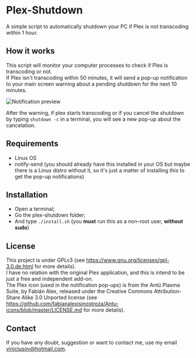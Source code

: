 # Plex-Shutdown
A simple script to automatically shutdown your PC if Plex is not transcoding within 1 hour.

## How it works
This script will monitor your computer processes to check if Plex is transcoding or not.  
If Plex isn't transcoding within 50 minutes, it will send a pop-up notification to your main screen warning about a pending shutdown for the next 10 minutes.  

![Notification preview](https://raw.githubusercontent.com/viniciusov/plex-shutdown/master/sample_images/1.png)

After the warning, if plex starts transcoding or if you cancel the shutdown by typing `shutdown -c` in a terminal, you will see a new pop-up about the cancelation.  

## Requirements
- Linux OS
- notify-send (you should already have this installed in your OS but maybe there is a Linux distro without it, so it's just a matter of installing this to get the pop-up notifications)

## Installation
- Open a terminal;
- Go the plex-shutdown folder;
- And type `./install.sh` (you **must** run this as a non-root user, **without sudo**)

## License
This project is under GPLv3 (see https://www.gnu.org/licenses/gpl-3.0.de.html for more details).  
I have no relation with the original Plex application, and this is intend to be just a free and independent add-on.  
The Plex icon (used in the notification pop-ups) is from the Antü Plasma Suite, by Fabián Alex, released under the Creative Commons Attribution-Share Alike 3.0 Unported license (see https://github.com/fabianalexisinostroza/Antu-icons/blob/master/LICENSE.md for more details).

## Contact
If you have any doubt, suggestion or want to contact me, use my email viniciusov@hotmail.com.
